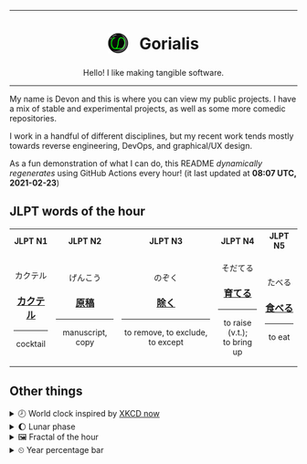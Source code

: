 ***

<h1 align="center">
<sub>
    <img src="readme/resources/avatar.png" height="36">
</sub>
&nbsp;
Gorialis
</h1>
<p align="center">
Hello! I like making tangible software.
</p>

***

My name is Devon and this is where you can view my public projects. I have a mix of stable and experimental projects, as well as some more comedic repositories.

I work in a handful of different disciplines, but my recent work tends mostly towards reverse engineering, DevOps, and graphical/UX design.

As a fun demonstration of what I can do, this README *dynamically regenerates* using GitHub Actions every hour! (it last updated at **08:07 UTC, 2021-02-23**)

<h2>JLPT words of the hour</h2>
<table>
    <tr>
        <th>JLPT N1</th>
        <th>JLPT N2</th>
        <th>JLPT N3</th>
        <th>JLPT N4</th>
        <th>JLPT N5</th>
    </tr>
    <tr>
        <td>
            <p align="center">カクテル</p>
            <h3 align="center"><b><a href="https://jisho.org/search/%E3%82%AB%E3%82%AF%E3%83%86%E3%83%AB">カクテル</a></b></h3>
            <hr>
            <p align="center">cocktail</p>
        </td>
        <td>
            <p align="center">げんこう</p>
            <h3 align="center"><b><a href="https://jisho.org/search/%E5%8E%9F%E7%A8%BF">原稿</a></b></h3>
            <hr>
            <p align="center">manuscript,<wbr> copy</p>
        </td>
        <td>
            <p align="center">のぞく</p>
            <h3 align="center"><b><a href="https://jisho.org/search/%E9%99%A4%E3%81%8F">除く</a></b></h3>
            <hr>
            <p align="center">to remove,<wbr> to exclude,<wbr> to except</p>
        </td>
        <td>
            <p align="center">そだてる</p>
            <h3 align="center"><b><a href="https://jisho.org/search/%E8%82%B2%E3%81%A6%E3%82%8B">育てる</a></b></h3>
            <hr>
            <p align="center">to raise (v.t.);<br> to bring up</p>
        </td>
        <td>
            <p align="center">たべる</p>
            <h3 align="center"><b><a href="https://jisho.org/search/%E9%A3%9F%E3%81%B9%E3%82%8B">食べる</a></b></h3>
            <hr>
            <p align="center">to eat</p>
        </td>
    </tr>
</table>

<h2>Other things</h2>
<details>
<summary>🕗  World clock inspired by <a href="https://xkcd.com/now">XKCD now</a></summary>

> <img src="generated/now.png" width="512">

</details>
<details>
<summary>🌔 Lunar phase</summary>

The moon is approximately 41.32% through its phase (Waxing Gibbous).

</details>
<details>
<summary>&#x1f5bc; Fractal of the hour</summary>

> <img src="generated/fractal.png" width="512">

</details>
<details>
<summary>&#x23f2; Year percentage bar</summary>
<pre><code>2021 [██▁▁▁▁▁▁▁▁▁▁▁▁▁▁▁▁▁▁] 14.61%</code></pre>
</details>
